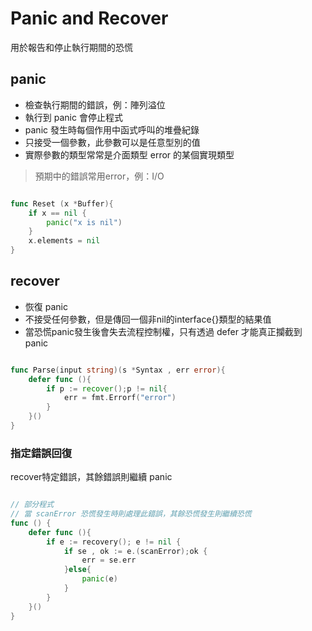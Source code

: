 # Panic and Recover

用於報告和停止執行期間的恐慌

## panic

* 檢查執行期間的錯誤，例：陣列溢位
* 執行到 panic 會停止程式
* panic 發生時每個作用中函式呼叫的堆疊紀錄
* 只接受一個參數，此參數可以是任意型別的值
* 實際參數的類型常常是介面類型 error 的某個實現類型

> 預期中的錯誤常用error，例：I/O

```go

func Reset (x *Buffer){
    if x == nil {
        panic("x is nil")
    }
    x.elements = nil
}

```

## recover

* 恢復 panic
* 不接受任何參數，但是傳回一個非nil的interface{}類型的結果值
* 當恐慌panic發生後會失去流程控制權，只有透過 defer 才能真正攔截到 panic

```go

func Parse(input string)(s *Syntax , err error){
    defer func (){
        if p := recover();p != nil{
            err = fmt.Errorf("error")
        }
    }()
}

```

### 指定錯誤回復

recover特定錯誤，其餘錯誤則繼續 panic

```go

// 部分程式
// 當 scanError 恐慌發生時則處理此錯誤，其餘恐慌發生則繼續恐慌
func () {
    defer func (){
        if e := recovery(); e != nil {
            if se , ok := e.(scanError);ok {
                err = se.err
            }else{
                panic(e)
            }
        }
    }()
}

```
